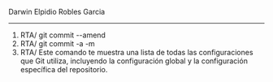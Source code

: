 Darwin Elpidio Robles Garcia 

________________________________
1. RTA/ git commit --amend
2. RTA/ git commit -a -m
3. RTA/ Este comando te muestra una lista de todas las configuraciones que Git utiliza, incluyendo la configuración global y la configuración específica del repositorio. 